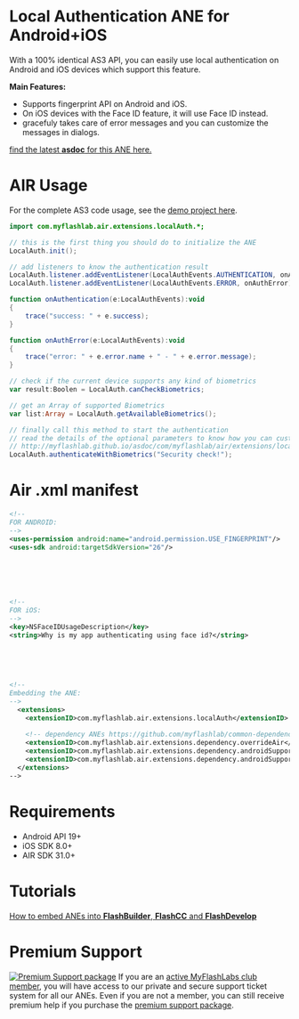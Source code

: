 # Local Authentication ANE for Android+iOS
With a 100% identical AS3 API, you can easily use local authentication on Android and iOS devices which support this feature.

**Main Features:**

* Supports fingerprint API on Android and iOS.
* On iOS devices with the Face ID feature, it will use Face ID instead.
* gracefuly takes care of error messages and you can customize the messages in dialogs.

[find the latest **asdoc** for this ANE here.](http://myflashlab.github.io/asdoc/com/myflashlab/air/extensions/localAuth/package-detail.html)

# AIR Usage
For the complete AS3 code usage, see the [demo project here](https://github.com/myflashlab/LocalAuth-ANE/blob/master/AIR/src/Main.as).

```actionscript
import com.myflashlab.air.extensions.localAuth.*;

// this is the first thing you should do to initialize the ANE
LocalAuth.init();

// add listeners to know the authentication result
LocalAuth.listener.addEventListener(LocalAuthEvents.AUTHENTICATION, onAuthentication);
LocalAuth.listener.addEventListener(LocalAuthEvents.ERROR, onAuthError);

function onAuthentication(e:LocalAuthEvents):void
{
	trace("success: " + e.success);
}

function onAuthError(e:LocalAuthEvents):void
{
	trace("error: " + e.error.name + " - " + e.error.message);
}

// check if the current device supports any kind of biometrics
var result:Boolen = LocalAuth.canCheckBiometrics;

// get an Array of supported Biometrics
var list:Array = LocalAuth.getAvailableBiometrics();

// finally call this method to start the authentication
// read the details of the optional parameters to know how you can customize the default messages in dialogs
// http://myflashlab.github.io/asdoc/com/myflashlab/air/extensions/localAuth/LocalAuth.html#authenticateWithBiometrics()
LocalAuth.authenticateWithBiometrics("Security check!");
```

# Air .xml manifest
```xml
<!--
FOR ANDROID:
-->
<uses-permission android:name="android.permission.USE_FINGERPRINT"/>
<uses-sdk android:targetSdkVersion="26"/>






<!--
FOR iOS:
-->
<key>NSFaceIDUsageDescription</key>
<string>Why is my app authenticating using face id?</string>
	
	
	
	
	
<!--
Embedding the ANE:
-->
  <extensions>
	<extensionID>com.myflashlab.air.extensions.localAuth</extensionID>
	
	<!-- dependency ANEs https://github.com/myflashlab/common-dependencies-ANE -->
	<extensionID>com.myflashlab.air.extensions.dependency.overrideAir</extensionID>
	<extensionID>com.myflashlab.air.extensions.dependency.androidSupport.core</extensionID>
	<extensionID>com.myflashlab.air.extensions.dependency.androidSupport.v4</extensionID>
  </extensions>
-->
```

# Requirements
* Android API 19+
* iOS SDK 8.0+
* AIR SDK 31.0+

# Tutorials
[How to embed ANEs into **FlashBuilder**, **FlashCC** and **FlashDevelop**](https://www.youtube.com/watch?v=Oubsb_3F3ec&list=PL_mmSjScdnxnSDTMYb1iDX4LemhIJrt1O)  

# Premium Support #
[![Premium Support package](https://www.myflashlabs.com/wp-content/uploads/2016/06/professional-support.jpg)](https://www.myflashlabs.com/product/myflashlabs-support/)
If you are an [active MyFlashLabs club member](https://www.myflashlabs.com/product/myflashlabs-club-membership/), you will have access to our private and secure support ticket system for all our ANEs. Even if you are not a member, you can still receive premium help if you purchase the [premium support package](https://www.myflashlabs.com/product/myflashlabs-support/).
